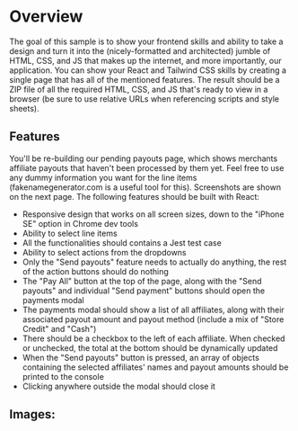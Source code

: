 # Overview

The goal of this sample is to show your frontend skills and ability to take a design and
turn it into the (nicely-formatted and architected) jumble of HTML, CSS, and JS that
makes up the internet, and more importantly, our application. You can show your React
and Tailwind CSS skills by creating a single page that has all of the mentioned features.
The result should be a ZIP file of all the required HTML, CSS, and JS that's ready to
view in a browser (be sure to use relative URLs when referencing scripts and style
sheets).

## Features

You'll be re-building our pending payouts page, which shows merchants affiliate payouts
that haven't been processed by them yet. Feel free to use any dummy information you
want for the line items (fakenamegenerator.com is a useful tool for this). Screenshots
are shown on the next page. The following features should be built with React:

- Responsive design that works on all screen sizes, down to the "iPhone SE" option in Chrome dev tools
- Ability to select line items
- All the functionalities should contains a Jest test case
- Ability to select actions from the dropdowns
- Only the "Send payouts" feature needs to actually do anything, the rest of the action
  buttons should do nothing
- The "Pay All" button at the top of the page, along with the "Send payouts" and
  individual "Send payment" buttons should open the payments modal
- The payments modal should show a list of all affiliates, along with their associated
  payout amount and payout method (include a mix of "Store Credit" and "Cash")
- There should be a checkbox to the left of each affiliate. When checked or
  unchecked, the total at the bottom should be dynamically updated
- When the "Send payouts" button is pressed, an array of objects containing the
  selected affiliates' names and payout amounts should be printed to the console
- Clicking anywhere outside the modal should close it

## Images:
